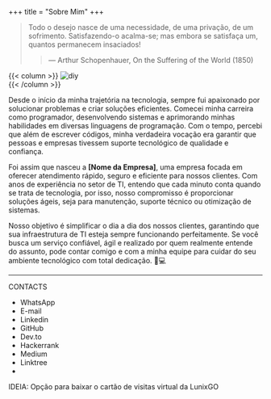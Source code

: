 +++
title = "Sobre Mim"
+++

> Todo o desejo nasce de uma necessidade, de uma privação, de um sofrimento. Satisfazendo-o
acalma-se; mas embora se satisfaça um, quantos permanecem insaciados!
>
> > — Arthur Schopenhauer, On the Suffering of the World (1850)


{{< column >}}
![diy](/images/profile/profile.png)    
{{< /column >}}

Desde o início da minha trajetória na tecnologia, sempre fui apaixonado por solucionar problemas e criar soluções eficientes. Comecei minha carreira como programador, desenvolvendo sistemas e aprimorando minhas habilidades em diversas linguagens de programação. Com o tempo, percebi que além de escrever códigos, minha verdadeira vocação era garantir que pessoas e empresas tivessem suporte tecnológico de qualidade e confiança.  

Foi assim que nasceu a **[Nome da Empresa]**, uma empresa focada em oferecer atendimento rápido, seguro e eficiente para nossos clientes. Com anos de experiência no setor de TI, entendo que cada minuto conta quando se trata de tecnologia, por isso, nosso compromisso é proporcionar soluções ágeis, seja para manutenção, suporte técnico ou otimização de sistemas.  

Nosso objetivo é simplificar o dia a dia dos nossos clientes, garantindo que sua infraestrutura de TI esteja sempre funcionando perfeitamente. Se você busca um serviço confiável, ágil e realizado por quem realmente entende do assunto, pode contar comigo e com a minha equipe para cuidar do seu ambiente tecnológico com total dedicação. 🚀💻

------------------------------------------------------------------------------------

CONTACTS
- WhatsApp
- E-mail
- Linkedin
- GitHub
- Dev.to
- Hackerrank
- Medium
- Linktree
-  

IDEIA: Opção para baixar o cartão de visitas virtual da LunixGO